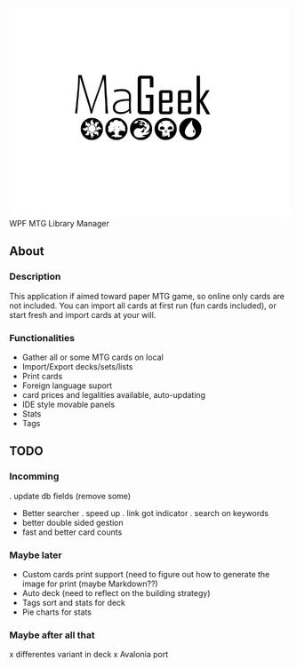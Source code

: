 ![MaGeek](/Graph/Title.png "MaGeek")
WPF MTG Library Manager 

## About

### Description

This application if aimed toward paper MTG game, so online only cards are not included.
You can import all cards at first run (fun cards included), or start fresh and import cards at your will.

### Functionalities

-	Gather all or some MTG cards on local
-	Import/Export decks/sets/lists
-	Print cards
-	Foreign language suport
-	card prices and legalities available, auto-updating
-	IDE style movable panels
-	Stats
-	Tags

## TODO

### Incomming

.	update db fields (remove some)
-	Better searcher
	.	speed up
	. 	link got indicator
	. 	search on keywords	
-	better double sided gestion
- 	fast and better card counts
	
### Maybe later

-	Custom cards print support (need to figure out how to generate the image for print (maybe Markdown??)
-	Auto deck (need to reflect on the building strategy)
-	Tags sort and stats for deck
-	Pie charts for stats

### Maybe after all that

x	differentes variant in deck
x	Avalonia port